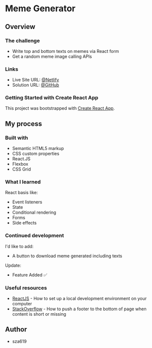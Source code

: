 # Meme Generator

## Overview

### The challenge

- Write top and bottom texts on memes via React form
- Get a random meme image calling APIs


### Links

- Live Site URL: [@Netlify](https://meme-generator-xdelmo.netlify.app/)
- Solution URL: [@GitHub](https://github.com/xdelmo/meme-generator)

### Getting Started with Create React App

This project was bootstrapped with [Create React App](https://github.com/facebook/create-react-app).

## My process

### Built with

- Semantic HTML5 markup
- CSS custom properties
- React.JS
- Flexbox
- CSS Grid

### What I learned

React basis like:

- Event listeners
- State
- Conditional rendering
- Forms
- Side effects

### Continued development

I'd like to add:

- A button to download meme generated including texts

Update:

- Feature Added ✅

### Useful resources

- [ReactJS](https://reactjs.org/tutorial/tutorial.html) - How to set up a local development environment on your computer
- [StackOverflow](https://stackoverflow.com/questions/4575826/how-to-push-a-footer-to-the-bottom-of-page-when-content-is-short-or-missing) - How to push a footer to the bottom of page when content is short or missing

## Author

- sza619
